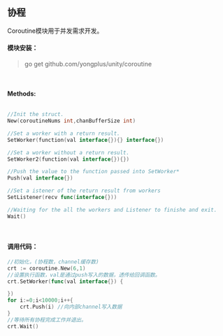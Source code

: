 ## 协程

Coroutine模块用于并发需求开发。

#### 模块安装：
> go get github.com/yongplus/unity/coroutine

<br>  

#### Methods:
```go

//Init the struct.
New(coroutineNums int,chanBufferSize int)

//Set a worker with a return result.
SetWorker(function(val interface{}){} interface{})

//Set a worker without a return result.
SetWorker2(function(val interface{}){})

//Push the value to the function passed into SetWorker*
Push(val interface{})

//Set a istener of the return result from workers 
SetListener(recv func(interface{}))

//Waiting for the all the workers and Listener to finishe and exit. 
Wait() 
```
<br>  
  

#### 调用代码：
```go
//初始化，(协程数，channel缓存数)
crt := coroutine.New(6,1)
//设置执行函数，val是通过push写入的数据，透传给回调函数。
crt.SetWorker(func(val interface{}) {

})
for i:=0;i<10000;i++{
    crt.Push(i) //向内部channel写入数据
}
//等待所有协程完成工作并退出。
crt.Wait()
```